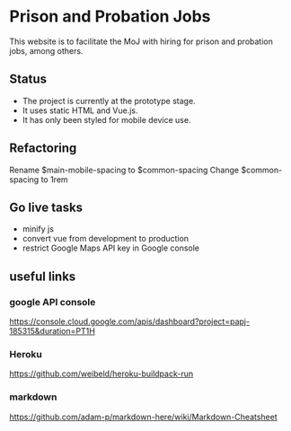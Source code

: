# Prison and Probation Jobs

This website is to facilitate the MoJ with hiring for prison and probation jobs, among others.

## Status
* The project is currently at the prototype stage.
* It uses static HTML and Vue.js.
* It has only been styled for mobile device use.

## Refactoring
Rename $main-mobile-spacing to $common-spacing
Change $common-spacing to 1rem

## Go live tasks
* minify js
* convert vue from development to production
* restrict Google Maps API key in Google console

## useful links

### google API console
https://console.cloud.google.com/apis/dashboard?project=papj-185315&duration=PT1H
### Heroku
https://github.com/weibeld/heroku-buildpack-run
### markdown
https://github.com/adam-p/markdown-here/wiki/Markdown-Cheatsheet
